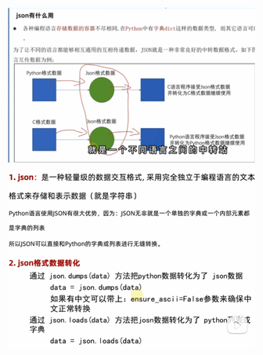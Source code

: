 ![](https://raw.githubusercontent.com/iooiAsrr/picture/main/Typora/2024-01-18_161417.png)

![](https://raw.githubusercontent.com/iooiAsrr/picture/main/Typora/2024-01-18_163845.png)
